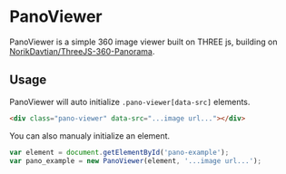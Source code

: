 # PanoViewer

PanoViewer is a simple 360 image viewer built on THREE js, building on [NorikDavtian/ThreeJS-360-Panorama](https://github.com/NorikDavtian/ThreeJS-360-Panorama).

## Usage

PanoViewer will auto initialize `.pano-viewer[data-src]` elements.

```html
<div class="pano-viewer" data-src="...image url..."></div>
```

You can also manualy initialize an element.

```javascript
var element = document.getElementById('pano-example');
var pano_example = new PanoViewer(element, '...image url...');
```

